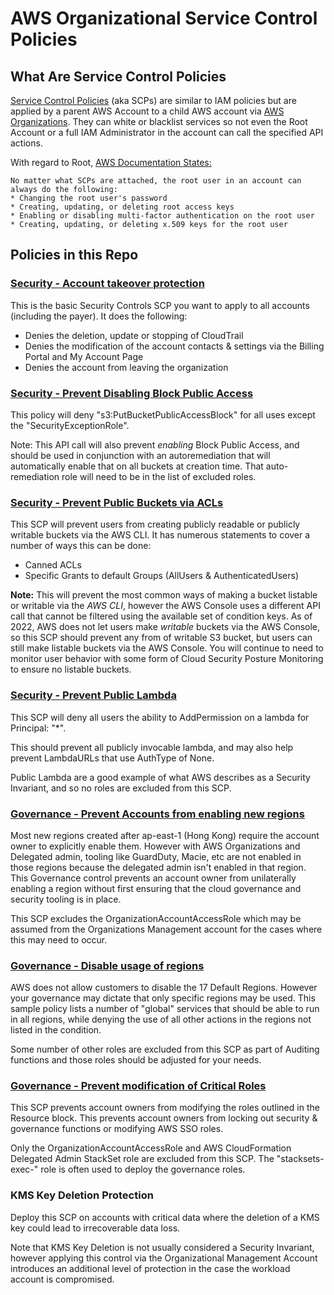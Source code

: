 # AWS Organizational Service Control Policies

## What Are Service Control Policies
[Service Control Policies](https://docs.aws.amazon.com/organizations/latest/userguide/orgs_manage_policies_scps.html) (aka SCPs) are similar to IAM policies but are applied by a parent AWS Account to a child AWS account via [AWS Organizations](https://aws.amazon.com/organizations/). They can white or blacklist services so not even the Root Account or a full IAM Administrator in the account can call the specified API actions.

With regard to Root, [AWS Documentation States:](https://docs.aws.amazon.com/organizations/latest/userguide/orgs_manage_policies_scp.html)

    No matter what SCPs are attached, the root user in an account can always do the following:
    * Changing the root user's password
    * Creating, updating, or deleting root access keys
    * Enabling or disabling multi-factor authentication on the root user
    * Creating, updating, or deleting x.509 keys for the root user

## Policies in this Repo

### [Security - Account takeover protection](Policies/Sec-AccountTakeOverProtections.md)
This is the basic Security Controls SCP you want to apply to all accounts (including the payer). It does the following:

* Denies the deletion, update or stopping of CloudTrail
* Denies the modification of the account contacts & settings via the Billing Portal and My Account Page
* Denies the account from leaving the organization

### [Security - Prevent Disabling Block Public Access](Policies/Sec-PreventDisableBlockPublicAccess.md)
This policy will deny "s3:PutBucketPublicAccessBlock" for all uses except the "SecurityExceptionRole".

Note: This API call will also prevent _enabling_ Block Public Access, and should be used in conjunction with an autoremediation that will automatically enable that on all buckets at creation time. That auto-remediation role will need to be in the list of excluded roles.

### [Security - Prevent Public Buckets via ACLs](Policies/Sec-PreventPublicBucketACL.md)
This SCP will prevent users from creating publicly readable or publicly writable buckets via the AWS CLI. It has numerous statements to cover a number of ways this can be done:
* Canned ACLs
* Specific Grants to default Groups (AllUsers & AuthenticatedUsers)

**Note:** This will prevent the most common ways of making a bucket listable or writable via the *AWS CLI*, however the AWS Console uses a different API call that cannot be filtered using the available set of condition keys. As of 2022, AWS does not let users make _writable_ buckets via the AWS Console, so this SCP should prevent any from of writable S3 bucket, but users can still make listable buckets via the AWS Console. You will continue to need to monitor user behavior with some form of Cloud Security Posture Monitoring to ensure no listable buckets.

### [Security - Prevent Public Lambda](Policies/Sec-PreventPubliclyInvocableLambda.md)
This SCP will deny all users the ability to AddPermission on a lambda for Principal: "*".

This should prevent all publicly invocable lambda, and may also help prevent LambdaURLs that use AuthType of None.

Public Lambda are a good example of what AWS describes as a Security Invariant, and so no roles are excluded from this SCP.

### [Governance - Prevent Accounts from enabling new regions](Policies/Gov-DenyEnableNewRegions.md)
Most new regions created after ap-east-1 (Hong Kong) require the account owner to explicitly enable them. However with AWS Organizations and Delegated admin, tooling like GuardDuty, Macie, etc are not enabled in those regions because the delegated admin isn't enabled in that region. This Governance control prevents an account owner from unilaterally enabling a region without first ensuring that the cloud governance and security tooling is in place.

This SCP excludes the OrganizationAccountAccessRole which may be assumed from the Organizations Management account for the cases where this may need to occur.

### [Governance - Disable usage of regions](Policies/Gov-DisableRegionsPolicy.md)
AWS does not allow customers to disable the 17 Default Regions. However your governance may dictate that only specific regions may be used. This sample policy lists a number of "global" services that should be able to run in all regions, while denying the use of all other actions in the regions not listed in the condition.

Some number of other roles are excluded from this SCP as part of Auditing functions and those roles should be adjusted for your needs.

### [Governance - Prevent modification of Critical Roles](Policies/Gov-PreventCriticalRoleModification.md)
This SCP prevents account owners from modifying the roles outlined in the Resource block. This prevents account owners from locking out security & governance functions or modifying AWS SSO roles.

Only the OrganizationAccountAccessRole and AWS CloudFormation Delegated Admin StackSet role are excluded from this SCP. The "stacksets-exec-" role is often used to deploy the governance roles.


### KMS Key Deletion Protection
Deploy this SCP on accounts with critical data where the deletion of a KMS key could lead to irrecoverable data loss.

Note that KMS Key Deletion is not usually considered a Security Invariant, however applying this control via the Organizational Management Account introduces an additional level of protection in the case the workload account is compromised.


